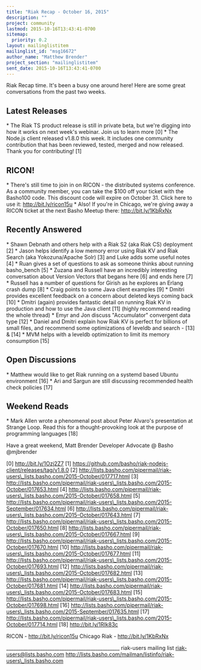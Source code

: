 ```yaml
---
title: "Riak Recap - October 16, 2015"
description: ""
project: community
lastmod: 2015-10-16T13:43:41-0700
sitemap:
  priority: 0.2
layout: mailinglistitem
mailinglist_id: "msg16672"
author_name: "Matthew Brender"
project_section: "mailinglistitem"
sent_date: 2015-10-16T13:43:41-0700
---
```



Riak Recap time. It's been a busy one around here! Here are some great
conversations from the past two weeks.

## Latest Releases
\* The Riak TS product release is still in private beta, but we're
digging into how it works on next week's webinar. Join us to learn
more [0]
\* The Node.js client released v1.8.0 this week. It includes one
community contribution that has been reviewed, tested, merged and now
released. Thank you for contributing! [1]


## RICON!
\* There's still time to join in on RICON - the distributed systems
conference. As a community member, you can take the $100 off your
ticket with the Basho100 code. This discount code will expire on
October 31. Click here to use it: http://bit.ly/ricon15u
\* Also! If you're in Chicago, we're giving away a RICON ticket at the
next Basho Meetup there: http://bit.ly/1KbRxNx


## Recently Answered
\* Shawn Debnath and others help with a Riak S2 (aka Riak CS) deployment [2]
\* Jason helps identify a low memory error using Riak KV and Riak
Search (aka Yokozuna/Apache Solr) [3] and Luke adds some useful notes
[4]
\* Ruan gives a set of questions to ask as someone thinks about running
basho\_bench [5]
\* Zuzana and Russell have an incredibly interesting conversation about
Version Vectors that begans here [6] and ends here [7]
\* Russell has a number of questions for Girish as he explores an
Erlang crash dump [8]
\* Craig points to some Java client examples [9]
\* Dmitri provides excellent feedback on a concern about deleted keys
coming back [10]
\* Dmitri (again) provides fantastic detail on running Riak KV in
production and how to use the Java client [11] (highly recommend
reading the whole thread)
\* Emyr and Jon discuss "Accumulator" convergent data type [12]
\* Daniel and Dmitri explain how Riak KV is perfect for billions of
small files, and recommend some optimizations of leveldb and search -
[13] & [14]
\* MVM helps with a leveldb optimization to limit its memory consumption [15]


## Open Discussions
\* Matthew would like to get Riak running on a systemd based Ubuntu
environment [16]
\* Ari and Sargun are still discussing recommended health check policies [17]


## Weekend Reads
\* Mark Allen wrote a phenomenal post about Peter Alvaro's presentation
at Strange Loop. Read this for a thought-provoking look at the purpose
of programming languages [18]

Have a great weekend,
Matt Brender
Developer Advocate @ Basho
@mjbrender

[0] http://bit.ly/1Ozj2Z7
[1] https://github.com/basho/riak-nodejs-client/releases/tag/v1.8.0
[2] 
http://lists.basho.com/pipermail/riak-users\_lists.basho.com/2015-October/017717.html
[3] 
http://lists.basho.com/pipermail/riak-users\_lists.basho.com/2015-October/017653.html
[4] 
http://lists.basho.com/pipermail/riak-users\_lists.basho.com/2015-October/017658.html
[5] 
http://lists.basho.com/pipermail/riak-users\_lists.basho.com/2015-September/017634.html
[6] 
http://lists.basho.com/pipermail/riak-users\_lists.basho.com/2015-October/017643.html
[7] 
http://lists.basho.com/pipermail/riak-users\_lists.basho.com/2015-October/017650.html
[8] 
http://lists.basho.com/pipermail/riak-users\_lists.basho.com/2015-October/017667.html
[9] 
http://lists.basho.com/pipermail/riak-users\_lists.basho.com/2015-October/017670.html
[10] 
http://lists.basho.com/pipermail/riak-users\_lists.basho.com/2015-October/017677.html
[11] 
http://lists.basho.com/pipermail/riak-users\_lists.basho.com/2015-October/017693.html
[12] 
http://lists.basho.com/pipermail/riak-users\_lists.basho.com/2015-October/017682.html
[13] 
http://lists.basho.com/pipermail/riak-users\_lists.basho.com/2015-October/017681.html
[14] 
http://lists.basho.com/pipermail/riak-users\_lists.basho.com/2015-October/017683.html
[15] 
http://lists.basho.com/pipermail/riak-users\_lists.basho.com/2015-October/017698.html
[16] 
http://lists.basho.com/pipermail/riak-users\_lists.basho.com/2015-September/017635.html
[17] 
http://lists.basho.com/pipermail/riak-users\_lists.basho.com/2015-October/017714.html
[18] http://bit.ly/1RIk83c

RICON - http://bit.ly/ricon15u
Chicago Riak - http://bit.ly/1KbRxNx

\_\_\_\_\_\_\_\_\_\_\_\_\_\_\_\_\_\_\_\_\_\_\_\_\_\_\_\_\_\_\_\_\_\_\_\_\_\_\_\_\_\_\_\_\_\_\_
riak-users mailing list
riak-users@lists.basho.com
http://lists.basho.com/mailman/listinfo/riak-users\_lists.basho.com

